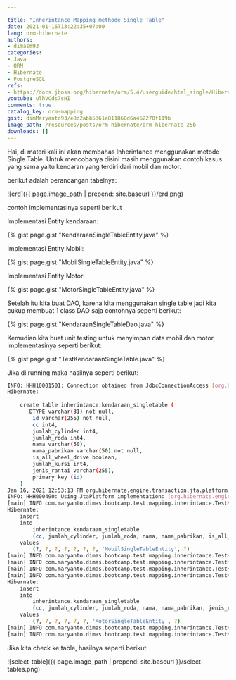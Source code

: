 ```yaml
---

title: "Inherintance Mapping methode Single Table"
date: 2021-01-16T13:22:35+07:00
lang: orm-hibernate
authors:
- dimasm93
categories:
- Java
- ORM
- Hibernate
- PostgreSQL
refs: 
- https://docs.jboss.org/hibernate/orm/5.4/userguide/html_single/Hibernate_User_Guide.html#entity-inheritance-single-table
youtube: ulhVCds7sHI
comments: true
catalog_key: orm-mapping
gist: dimMaryanto93/e8d2abb5361e811860d6a462270f119b
image_path: /resources/posts/orm-hibernate/orm-hibernate-25b
downloads: []
---
```


Hai, di materi kali ini akan membahas Inherintance menggunakan metode Single Table. Untuk mencobanya disini masih menggunakan contoh kasus yang sama yaitu kendaran yang terdiri dari mobil dan motor. 

<!--more-->

berikut adalah perancangan tabelnya:

![erd]({{ page.image_path | prepend: site.baseurl }}/erd.png)

contoh implementasinya seperti berikut

Implementasi Entity kendaraan:

{% gist page.gist "KendaraanSingleTableEntity.java" %}

Implementasi Entity Mobil:

{% gist page.gist "MobilSingleTableEntity.java" %}

Implementasi Entity Motor:

{% gist page.gist "MotorSingleTableEntity.java" %}

Setelah itu kita buat DAO, karena kita menggunakan single table jadi kita cukup membuat 1 class DAO saja contohnya seperti berikut:

{% gist page.gist "KendaraanSingleTableDao.java" %}

Kemudian kita buat unit testing untuk menyimpan data mobil dan motor, implementasinya seperti berikut:

{% gist page.gist "TestKendaraanSingleTable.java" %}

Jika di running maka hasilnya seperti berikut:

```bash
INFO: HHH10001501: Connection obtained from JdbcConnectionAccess [org.hibernate.engine.jdbc.env.internal.JdbcEnvironmentInitiator$ConnectionProviderJdbcConnectionAccess@30f28b5] for (non-JTA) DDL execution was not in auto-commit mode; the Connection 'local transaction' will be committed and the Connection will be set into auto-commit mode.
Hibernate: 
    
    create table inherintance.kendaraan_singletable (
       DTYPE varchar(31) not null,
        id varchar(255) not null,
        cc int4,
        jumlah_cylinder int4,
        jumlah_roda int4,
        nama varchar(50),
        nama_pabrikan varchar(50) not null,
        is_all_wheel_drive boolean,
        jumlah_kursi int4,
        jenis_rantai varchar(255),
        primary key (id)
    )
Jan 16, 2021 12:53:13 PM org.hibernate.engine.transaction.jta.platform.internal.JtaPlatformInitiator initiateService
INFO: HHH000490: Using JtaPlatform implementation: [org.hibernate.engine.transaction.jta.platform.internal.NoJtaPlatform]
[main] INFO com.maryanto.dimas.bootcamp.test.mapping.inherintance.TestKendaraanSingleTable - connected!
Hibernate: 
    insert 
    into
        inherintance.kendaraan_singletable
        (cc, jumlah_cylinder, jumlah_roda, nama, nama_pabrikan, is_all_wheel_drive, jumlah_kursi, DTYPE, id) 
    values
        (?, ?, ?, ?, ?, ?, ?, 'MobilSingleTableEntity', ?)
[main] INFO com.maryanto.dimas.bootcamp.test.mapping.inherintance.TestKendaraanSingleTable - mobil: MobilSingleTableEntity(super=KendaraanSingleTableEntity(id=a010edcd-e33c-4e4e-b33e-75df8e3f1f31, nama=Honda BRIO, jumlahRoda=4, jumlahCylinder=4, cc=1000, namaPabrikan=PT. Honda Motor Company), jumlahKursi=4, allWheelDrive=false)
[main] INFO com.maryanto.dimas.bootcamp.test.mapping.inherintance.TestKendaraanSingleTable - destroy hibernate session!
[main] INFO com.maryanto.dimas.bootcamp.test.mapping.inherintance.TestKendaraanSingleTable - init hibernate session
[main] INFO com.maryanto.dimas.bootcamp.test.mapping.inherintance.TestKendaraanSingleTable - connected!
Hibernate: 
    insert 
    into
        inherintance.kendaraan_singletable
        (cc, jumlah_cylinder, jumlah_roda, nama, nama_pabrikan, jenis_rantai, DTYPE, id) 
    values
        (?, ?, ?, ?, ?, ?, 'MotorSingleTableEntity', ?)
[main] INFO com.maryanto.dimas.bootcamp.test.mapping.inherintance.TestKendaraanSingleTable - mobil: MotorSingleTableEntity(super=KendaraanSingleTableEntity(id=9e3515af-1138-4738-9a0c-d1bfa18f4360, nama=BMW S1000RR, jumlahRoda=2, jumlahCylinder=4, cc=1000, namaPabrikan=PT. BMW Motorrad), jenisRantai=Rantai)
[main] INFO com.maryanto.dimas.bootcamp.test.mapping.inherintance.TestKendaraanSingleTable - destroy hibernate session!
```

Jika kita check ke table, hasilnya seperti berikut:

![select-table]({{ page.image_path | prepend: site.baseurl }}/select-tables.png)